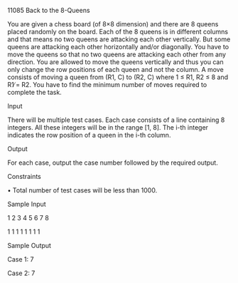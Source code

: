

11085 Back to the 8-Queens 

You are given a chess board (of 8×8 dimension) and there are 8 queens placed randomly on the board.
Each of the 8 queens is in different columns and that means no two queens are attacking each other
vertically. But some queens are attacking each other horizontally and/or diagonally. You have to move
the queens so that no two queens are attacking each other from any direction. You are allowed to move
the queens vertically and thus you can only change the row positions of each queen and not the column.
A move consists of moving a queen from (R1, C) to (R2, C) where 1 ≤ R1, R2 ≤ 8 and R1 ̸= R2.
You have to find the minimum number of moves required to complete the task.


Input


There will be multiple test cases. Each case consists of a line containing 8 integers. All these integers
will be in the range [1, 8]. The i-th integer indicates the row position of a queen in the i-th column.

Output

For each case, output the case number followed by the required output.

Constraints

• Total number of test cases will be less than 1000.

Sample Input

1 2 3 4 5 6 7 8

1 1 1 1 1 1 1 1

Sample Output

Case 1: 7

Case 2: 7
